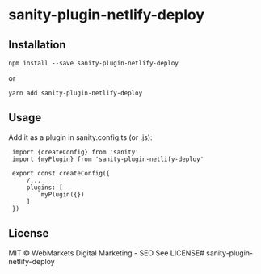 # sanity-plugin-netlify-deploy

## Installation

```
npm install --save sanity-plugin-netlify-deploy
```

or

```
yarn add sanity-plugin-netlify-deploy
```

## Usage
Add it as a plugin in sanity.config.ts (or .js):

```
 import {createConfig} from 'sanity'
 import {myPlugin} from 'sanity-plugin-netlify-deploy'

 export const createConfig({
     /...
     plugins: [
         myPlugin({})
     ]
 })
```
## License

MIT © WebMarkets Digital Marketing - SEO
See LICENSE# sanity-plugin-netlify-deploy
